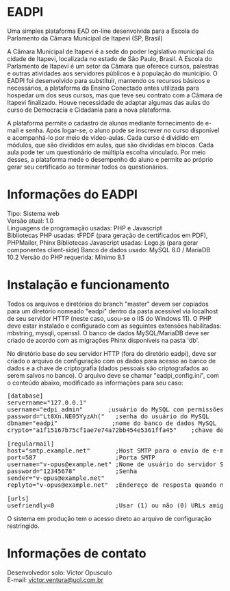 # EADPI
Uma simples plataforma EAD on-line desenvolvida para a Escola do Parlamento da Câmara Municipal de Itapevi (SP, Brasil)

A Câmara Municipal de Itapevi é a sede do poder legislativo municipal da cidade de Itapevi, localizada no estado de São Paulo, Brasil. A Escola do Parlamento de Itapevi é um setor da Câmara que oferece cursos, palestras e outras atividades aos servidores públicos e à população do município. O EADPI foi desenvolvido para substituir, mantendo os recursos básicos e necessários, a plataforma da Ensino Conectado antes utilizada para hospedar um dos seus cursos, mas que teve seu contrato com a Câmara de Itapevi finalizado. Houve necessidade de adaptar algumas das aulas do curso de Democracia e Cidadania para a nova plataforma.

A plataforma permite o cadastro de alunos mediante fornecimento de e-mail e senha. Após logar-se, o aluno pode se inscrever no curso disponível e acompanhá-lo por meio de vídeo-aulas. Cada curso é dividido em módulos, que são divididos em aulas, que são divididas em blocos. Cada aula pode ter um questionário de múltipla escolha vinculado. Por meio desses, a plataforma mede o desempenho do aluno e permite ao próprio gerar seu certificado ao terminar todos os questionários.

# Informações do EADPI
Tipo: Sistema web  
Versão atual: 1.0  
Linguagens de programação usadas: PHP e Javascript  
Bibliotecas PHP usadas: tFPDF (para geração de certificados em PDF), PHPMailer, Phinx
Bibliotecas Javascript usadas: Lego.js (para gerar componentes client-side)
Banco de dados usado: MySQL 8.0 / MariaDB 10.2
Versão do PHP requerida: Mínimo 8.1 

# Instalação e funcionamento
Todos os arquivos e diretórios do branch "master" devem ser copiados para um diretório nomeado "eadpi" dentro da pasta acessível via localhost de seu servidor HTTP (neste caso, usou-se o IIS do Windows 11). O PHP deve estar instalado e configurado com as seguintes extensões habilitadas: mbstring, mysqli, openssl. O banco de dados MySQL/MariaDB deve ser criado de acordo com as migrações Phinx disponíveis na pasta 'db'.

No diretório base do seu servidor HTTP (fora do diretório eadpi), deve ser criado o arquivo de configuração com os dados para acesso ao banco de dados e a chave de criptografia (dados pessoais são criptografados ao serem salvos no banco). O arquivo deve se chamar "eadpi_config.ini", com o conteúdo abaixo, modificado as informações para seu caso:

<pre>
[database]  
servername="127.0.0.1"  
username="edpi_admin"       ;usuário do MySQL com permissões para SELECT, UPDATE, DELETE e INSERT  
password="Lt8Xn.NE05YyzAh("   ;senha do usuário do MySQL  
dbname="eadpi"               ;nome do banco de dados MySQL  
crypto="a1f15167b75cf1ae7e74a72bb454e5361ffa45"    ;chave de criptografia  
  
[regularmail]  
host="smtp.example.net"       ;Host SMTP para o envio de e-mail  
port=587                      ;Porta SMTP  
username="v-opus@example.net" ;Nome de usuário do servidor SMTP    
password="12345678"           ;Senha
sender="v-opus@example.net"
replyto="v-opus@example.net"  ;Endereço de resposta quando necessário
  
[urls]  
usefriendly=0                 ;Usar (1) ou não (0) URLs amigáveis. Esta configuração é lida pela classe de geração de URL
</pre>

O sistema em produção tem o acesso direto ao arquivo de configuração restringido. 

# Informações de contato
Desenvolvedor solo: Victor Opusculo  
E-mail: victor.ventura@uol.com.br